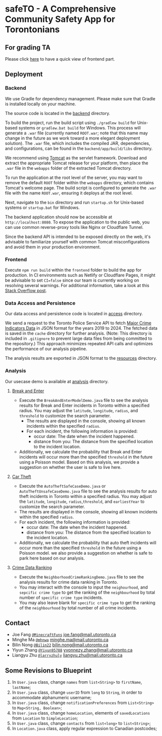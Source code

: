 # safeTO - A Comprehensive Community Safety App for Torontonians

## For grading TA
Please click [here](https://csc207.joefang.org/) to have a quick view of frontend part.

## Deployment

### Backend

We use Gradle for dependency management. Please make sure that Gradle is installed locally on your machine.

The source code is located in the [backend](backend) directory.

To build the project, run the build script using `./gradlew build` for Unix-based systems or `gradlew.bat build` for Windows. This process will generate a `.war` file (currently named `ROOT.war`; note that this name may change in the future as we work toward a more elegant deployment solution). The `.war` file, which includes the compiled JAR, dependencies, and configurations, can be found in the `backend/app/build/libs` directory.

We recommend using [Tomcat](https://tomcat.apache.org/) as the servlet framework. Download and extract the appropriate Tomcat release for your platform, then place the `.war` file in the `webapps` folder of the extracted Tomcat directory.

To run the application at the root level of the server, you may want to remove the default `ROOT` folder within the `webapps` directory, which contains Tomcat's welcome page. The build script is configured to generate the `.war` file with the name `ROOT.war`, ensuring it deploys at the root level.

Next, navigate to the `bin` directory and run `startup.sh` for Unix-based systems or `startup.bat` for Windows.

The backend application should now be accessible at `http://localhost:8080`. To expose the application to the public web, you can use common reverse-proxy tools like Nginx or Cloudflare Tunnel.

Since the backend API is intended to be exposed directly on the web, it's advisable to familiarize yourself with common Tomcat misconfigurations and avoid them in your production environment.

### Frontend

Execute `npm run build` within the `frontend` folder to build the app for production. In CI environments such as Netlify or Cloudflare Pages, it might be advisable to set `CI=false` since our team is currently working on resolving several warnings. For additional information, take a look at this [Stack Overflow post](https://bit.ly/4fdHRty).

### Data Access and Persistence

Our data access and persistence code is located in [access](analysis/app/src/main/java/access) directory.

We send a request to the Toronto Police Service API to fetch [Major Crime Indicators Data](https://data.torontopolice.on.ca/datasets/0a239a5563a344a3bbf8452504ed8d68_0/explore?location=9.598356%2C-39.819624%2C1.56) in JSON format for the years 2019 to 2024.
The fetched data is saved in the `cache` directory for further analysis. (Note: This directory is included in `.gitignore` to prevent large data files from being committed to the repository.)
This approach minimizes repeated API calls and optimizes the performance of our analysis pipeline.

The analysis results are exported in JSON format to the [resources](backend/app/src/main/resources) directory.

### Analysis

Our usecase demo is available at [analysis](analysis/app/src/main/java/analysis) directory.

1. [Break and Enter](analysis/app/src/main/java/analysis/breakAndEnter)

    * Execute the `BreakAndEnterModelDemo.java` file to see the analysis results for Break and Enter incidents in Toronto within a specified radius.
    You may adjust the `latitude`, `longitude`, `radius`, and `threshold` to customize the search parameter.
        * The results are displayed in the console, showing all known incidents within the specified `radius`.
        * For each incident, the following information is provided:
            * occur date: The date when the incident happened.
            * distance from you: The distance from the specified location to the incident location.
    * Additionally, we calculate the probability that Break and Enter incidents will occur more than the specified `threshold` in the future using a Poisson model.
        Based on this analysis, we provide a suggestion on whether the user is safe to live here.

1. [Car Theft](analysis/app/src/main/java/analysis/carTheft)

    * Execute the `AutoTheftSafeCaseDemo.java` or `AutoTheftUnsafeCaseDemo.java` file to see the analysis results for auto theft incidents in Toronto within a specified radius.
        You may adjust the `latitude`, `longitude`, `radius`,`threshold`, and `earliestYear` to customize the search parameter.
    * The results are displayed in the console, showing all known incidents within the specified `radius`.
    * For each incident, the following information is provided:
        * occur date: The date when the incident happened.
        * distance from you: The distance from the specified location to the incident location.
    * Additionally, we calculate the probability that auto theft incidents will occur more than the specified `threshold` in the future using a Poisson model.
        we also provide a suggestion on whether is safe to park here based on our analysis.

1. [Crime Data Ranking](analysis/app/src/main/java/analysis/crimeDataRanking)

    * Execute the `NeighborhoodCrimeRankingDemo.java` file to see the analysis results for crime data ranking in Toronto.
    * You may interact with the console to input the `neighourhood`, and `sepcific crime type` to get the ranking of
    the `neighbourhood` by total number of `specific crime type` incidents.
    * You may also leave blank for `specific crime type` to get the ranking of the `neighbourhood` by total number of all crime incidents.

## Contact

* Joe Fang [`@MinecraftFuns`](https://github.com/MinecraftFuns) <joe.fang@mail.utoronto.ca>
* Minghe Ma [`@mhnwa`](https://github.com/mhnwa) <minghe.ma@mail.utoronto.ca>
* Bilin Nong [`@Bilin22`](https://github.com/Bilin22)
 <bilin.nong@mail.utoronto.ca>
* Yiyun Zhang [`@Yiyun95788`](https://github.com/Yiyun95788) <yvonnezy.zhang@mail.utoronto.ca>
* Liangyu Zhu [`@larryzhuly`](https://github.com/larryzhuly) <liangyu.zhu@mail.utoronto.ca>

## Some Revisions to Blueprint

1. In `User.java` class, change `names` from `list<String>` to `firstName`, `lastName`;
2. In `User.java` class, change `userID` from `long` to `String`, in order to accommodate alphanumeric username;
3. In `User.java` class, change `notificationPreferences` from `List<String>` to `Map<String, Boolean>`;
4. In `User.java` class, change `homeLocation`, elements of `savedLocations` from `Location` to `SimpleLocation`;
5. In `User.java` class, change `contacts` from `list<long>` to `list<String>`;
6. In `Location.java` class, apply regular expression to Canadian postcodes;
